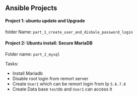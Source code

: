 ## Ansible Projects

#### Project 1: ubuntu update and Upgrade
folder Name: `part_1_create_user_and_disbale_password_login`


#### Project 2: Ubuntu install: Secure MariaDB

Folder name: `part_2_mysql` <br>

Tasks:
- Install Mariadb
- Disable root login from remort server
- Create `User1` which can be remort login from Ip `5.6.7.8`
- Create Data base `testDb` and `User1` can access it